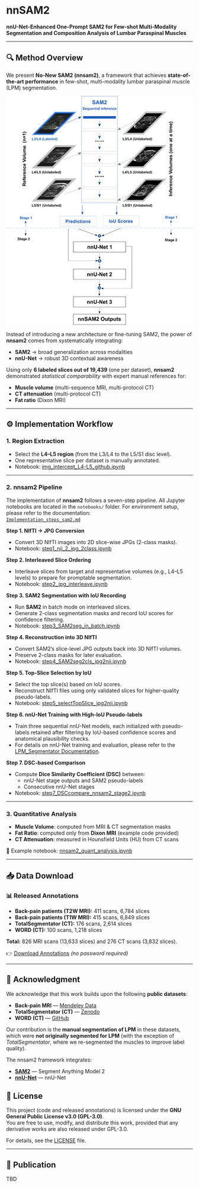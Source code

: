 # nnSAM2

**nnU-Net-Enhanced One-Prompt SAM2 for Few-shot Multi-Modality Segmentation and Composition Analysis of Lumbar Paraspinal Muscles**

---

## 🔍 Method Overview

We present **No-New SAM2 (nnsam2)**, a framework that achieves **state-of-the-art performance** in few-shot, multi-modality lumbar paraspinal muscle (LPM) segmentation.  
<p align="center">
  <img src="documentation/nnsam2_workflow.png" alt="Graphical Abstract" width="600">
</p>


Instead of introducing a new architecture or fine-tuning SAM2, the power of **nnsam2** comes from systematically integrating:  
- **SAM2** → broad generalization across modalities  
- **nnU-Net** → robust 3D contextual awareness  

Using only **6 labeled slices out of 19,439** (one per dataset), **nnsam2** demonstrated *statistical comparability* with expert manual references for:  
- **Muscle volume** (multi-sequence MRI, multi-protocol CT)  
- **CT attenuation**  (multi-protocol CT)
- **Fat ratio**   (Dixon MRI)


---

## ⚙️ Implementation Workflow

### 1. Region Extraction
- Select the **L4–L5 region** (from the L3/L4 to the L5/S1 disc level).  
- One representative slice per dataset is manually annotated.  
- Notebook: [img_intercept_L4-L5_github.ipynb](notebooks/img_intercept_L4-L5_github.ipynb)

---

### 2. nnsam2 Pipeline
The implementation of **nnsam2** follows a seven-step pipeline. All Jupyter notebooks are located in the `notebooks/` folder. For environment setup, please refer to the documentation:  
[`Implementation_steps_sam2.md`](documentation/Implementation_steps_sam2.md) 


**Step 1. NIfTI → JPG Conversion**  
- Convert 3D NIfTI images into 2D slice-wise JPGs (2-class masks).  
- Notebook: [step1_nii_2_jpg_2class.ipynb](notebooks/step1_nii_2_jpg_2class.ipynb)

**Step 2. Interleaved Slice Ordering**  
- Interleave slices from target and representative volumes (e.g., L4–L5 levels) to prepare for promptable segmentation.  
- Notebook: [step2_jpg_interleave.ipynb](notebooks/step2_jpg_interleave.ipynb)

**Step 3. SAM2 Segmentation with IoU Recording**  
- Run **SAM2** in batch mode on interleaved slices.  
- Generate 2-class segmentation masks and record IoU scores for confidence filtering.  
- Notebook: [step3_SAM2seg_in_batch.ipynb](notebooks/step3_SAM2seg_in_batch.ipynb)

**Step 4. Reconstruction into 3D NIfTI**  
- Convert SAM2’s slice-level JPG outputs back into 3D NIfTI volumes.  
- Preserve 2-class masks for later evaluation.  
- Notebook: [step4_SAM2seg2cls_jpg2nii.ipynb](notebooks/step4_SAM2seg2cls_jpg2nii.ipynb)

**Step 5. Top-Slice Selection by IoU**  
- Select the top slice(s) based on IoU scores.  
- Reconstruct NIfTI files using only validated slices for higher-quality pseudo-labels.  
- Notebook: [step5_selectTopSlice_jpg2nii.ipynb](notebooks/step5_selectTopSlice_jpg2nii.ipynb)

**Step 6. nnU-Net Training with High-IoU Pseudo-labels**  
- Train three sequential nnU-Net models, each initialized with pseudo-labels retained after filtering by IoU-based confidence scores and anatomical plausibility checks.  
- For details on nnU-Net training and evaluation, please refer to the [LPM_Segmentator Documentation](https://github.com/johnnydfci/LPM_Segmentator).


**Step 7. DSC-based Comparison**  
- Compute **Dice Similarity Coefficient (DSC)** between:  
  - nnU-Net stage outputs and SAM2 pseudo-labels  
  - Consecutive nnU-Net stages  
- Notebook: [step7_DSCcompare_nnsam2_stage2.ipynb](notebooks/step7_DSCcompare_nnsam2_stage2.ipynb)

---

### 3. Quantitative Analysis
- **Muscle Volume**: computed from MRI & CT segmentation masks  
- **Fat Ratio**: computed only from **Dixon MRI** (example code provided)  
- **CT Attenuation**: measured in Hounsfield Units (HU) from CT scans  

📓 Example notebook: [nnsam2_quant_analysis.ipynb](notebooks/nnsam2_quant_analysis.ipynb)


---


## 📥 Data Download


### 📊 Released Annotations
- **Back-pain patients (T2W MRI):** 411 scans, 6,784 slices  
- **Back-pain patients (T1W MRI):** 415 scans, 6,849 slices  
- **TotalSegmentator (CT):** 176 scans, 2,614 slices  
- **WORD (CT):** 100 scans, 1,218 slices  

**Total:** 826 MRI scans (13,633 slices) and 276 CT scans (3,832 slices).  

👉 [Download Annotations](https://drive.google.com/drive/folders/1zBKoy3cctG5pYEWl9EAqhEqMabw_BzTy) *(no password required)*  


---

## 🙏 Acknowledgment
We acknowledge that this work builds upon the following **public datasets**:  

- **Back-pain MRI** — [Mendeley Data](https://data.mendeley.com/datasets/k57fr854j2/2)  
- **TotalSegmentator (CT)** — [Zenodo](https://zenodo.org/records/10047292)  
- **WORD (CT)** — [GitHub](https://github.com/HiLab-git/WORD)  

Our contribution is the **manual segmentation of LPM** in these datasets, which were **not originally segmented for LPM** (with the exception of *TotalSegmentator*, where we re-segmented the muscles to improve label quality).

The nnsam2 framework integrates:  
- **[SAM2](https://github.com/facebookresearch/sam2)** — Segment Anything Model 2  
- **[nnU-Net](https://github.com/MIC-DKFZ/nnUNet)** — nnU-Net


## 📄 License

This project (code and released annotations) is licensed under the **GNU General Public License v3.0 (GPL-3.0)**.  
You are free to use, modify, and distribute this work, provided that any derivative works are also released under GPL-3.0.  

For details, see the [LICENSE](LICENSE) file.

---

## 📖 Publication
TBD
